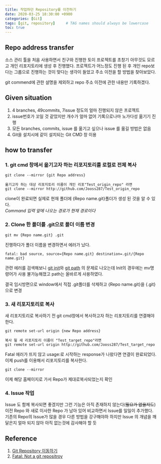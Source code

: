```yaml
---
title: 작업하던 Repository를 이전하기
date: 2020-03-25 18:30:00 +0900
categories: [Git]
tags: [git, repository]     # TAG names should always be lowercase
toc: true
---
```


## Repo address transfer
소스 관리 툴을 처음 사용하면서 친구와 진행한 토이 프로젝트를 초창기 아무것도 모르고 개인 리포지토리에 생성 후 진행했다.
프로젝트가 어느정도 진행 된 후 개인 repo보다는 그룹으로 진행하는 것이 맞다는 생각이 들었고 주소 이전을 할 방법을 찾아보았다.   

git commend에 관한 설명을 제외하고 repo 주소 이전에 관한 내용만 기록하겠다. 

## Given situation
1. 4 branches, 49commits, 7issue 정도의 얼마 진행되지 않은 프로젝트
2. issue번호가 꼬일 것 같았지만 개수가 얼마 없어 기록으로나마 노가다성 옮기기 진행
3. 모든 branches, commits, issue 를 옮기고 싶으나 issue 를 옮길 방법은 없음
4. Git을 설치시에 같이 설치되는 Git CMD 창 이용

## how to transfer
### 1. git cmd 창에서 옮기고자 하는 리포지토리를 로컬로 전체 복사 
```
git clone --mirror {git Repo address}

옮기고자 하는 대상 리포지토리 이름이 개인 리포"Test_origin_repo" 라면
git clone --mirror http://github.com/Jooss287/Test_origin_repo
``` 
clone이 완료되면 실제로 현재 폴더에 {Repo name.git}폴더가 생성 된 것을 알 수 있다.   
*Command 입력 앞에 나오는 경로가 현재 경로이다*

### 2. Clone 한 폴더를 .git으로 폴더 이름 변경
```
git mv {Repo name.git} .git
``` 
진행하다가 폴더 이름을 변경하면서 에러가 났다.
```
fatal: bad source, source={Repo name.git} destination=.git/{Repo name.git}
```
관련 에러를 검색해보니 
[git init](https://waspro.tistory.com/539)와 
[git path](https://velog.io/@zansol/git%EB%A6%B0%EC%9D%B4%ED%83%88%EC%B6%9C%EA%B8%B0-%ED%8F%B4%EB%8D%94%EC%9D%B4%EB%A6%84-%EB%B3%80%EA%B2%BD%ED%95%98%EA%B8%B0)
의 문제로 나오는데 Init의 경우에는 mv명령어가 사용 불가능해졌고 path는 올바르게 사용하였다.

결국 임시방편으로 window에서 직접 .git폴더를 삭제하고 {Repo name.git}을 {.git}으로 변경

### 3. 새 리포지토리로 복사
새 리포지토리로 복사하기 전 git cmd창에서 복사하고자 하는 리포지토리를 연결해야 한다.
```
git remote set-url origin {new Repo address}

복사 될 새 리포지토리 이름이 "Test_target_repo"라면
git remote set-url origin http://github.com/Jooss287/Test_target_repo
```
Fatal 에러가 뜨지 않고 usage:로 시작하는 response가 나왔다면 연결이 완료되었다.   
이제 push를 이용해서 리포지토리를 복사한다.
```
git clone --mirror
```
이제 해당 홈페이지로 가서 Repo가 제대로복사되었는지 확인

### 4. Issue 작업
Issue 도 함께 복사되면 좋겠지만 그런 기능은 아직 존재하지 않는다(~~필요가 없을지도~~)   
이전 Repo 와 새로 이사한 Repo 가 남아 있어 비교하면서 Issue를 일일이 추가했다.
기존의 Repo의 Issue가 많을 경우 다른 방법을 강구해야하 하지만 Issue 의 개념을 깨달은지 얼마 되지 않아 아직 없는것에 감사해야 할 듯 

## Reference
1. [Git Repository 이동하기](https://velog.io/@nakta/Git-Repository-%EC%9D%B4%EB%8F%99%ED%95%98%EA%B8%B0)
2. [Fatal: Not a git repositroy](https://waspro.tistory.com/539)
